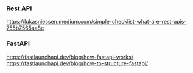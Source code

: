 ### Rest API

<https://lukasniessen.medium.com/simple-checklist-what-are-rest-apis-755b7565aa8e>

### FastAPI

<https://fastlaunchapi.dev/blog/how-fastapi-works/>  
<https://fastlaunchapi.dev/blog/how-to-structure-fastapi/>
